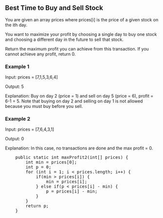 ## Best Time to Buy and Sell Stock

You are given an array prices where prices[i] is the price of a given stock on the ith day.

You want to maximize your profit by choosing a single day to buy one stock and choosing a different day in the future to sell that stock.

Return the maximum profit you can achieve from this transaction. If you cannot achieve any profit, return 0.

### Example 1
Input: prices = [7,1,5,3,6,4]

Output: 5

Explanation: Buy on day 2 (price = 1) and sell on day 5 (price = 6), profit = 6-1 = 5.
Note that buying on day 2 and selling on day 1 is not allowed because you must buy before you sell.

### Example 2

Input: prices = [7,6,4,3,1]

Output: 0

Explanation: In this case, no transactions are done and the max profit = 0.

<pre>
	public static int maxProfit2(int[] prices) {
		int min = prices[0];
		int p = 0;
		for (int i = 1; i < prices.length; i++) {
			if(min > prices[i]) {
				min = prices[i];
			} else if(p < prices[i] - min) {
				p = prices[i] - min;
			}
		}
		return p;
	}
</pre>

